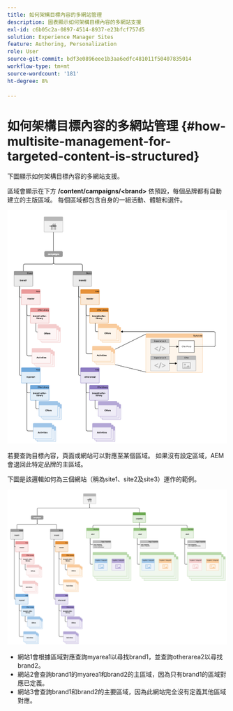 ```yaml
---
title: 如何架構目標內容的多網站管理
description: 圖表顯示如何架構目標內容的多網站支援
exl-id: c6b05c2a-0897-4514-8937-e23bfcf757d5
solution: Experience Manager Sites
feature: Authoring, Personalization
role: User
source-git-commit: bdf3e0896eee1b3aa6edfc481011f50407835014
workflow-type: tm+mt
source-wordcount: '181'
ht-degree: 8%

---
```


# 如何架構目標內容的多網站管理 {#how-multisite-management-for-targeted-content-is-structured}

下圖顯示如何架構目標內容的多網站支援。

區域會顯示在下方 **/content/campaigns/&lt;brand>** 依預設，每個品牌都有自動建立的主版區域。 每個區域都包含自身的一組活動、體驗和選件。

![多站台結構](/help/sites-cloud/authoring/assets/multisite-structure.png)

若要查詢目標內容，頁面或網站可以對應至某個區域。 如果沒有設定區域，AEM會退回此特定品牌的主區域。

下圖是該邏輯如何為三個網站（稱為site1、site2及site3）運作的範例。

![跨網站的多網站結構](/help/sites-cloud/authoring/assets/multisite-structure-2.png)

* 網站1會根據區域對應查詢myarea1以尋找brand1，並查詢otherarea2以尋找brand2。
* 網站2會查詢brand1的myarea1和brand2的主區域，因為只有brand1的區域對應已定義。
* 網站3會查詢brand1和brand2的主要區域，因為此網站完全沒有定義其他區域對應。
